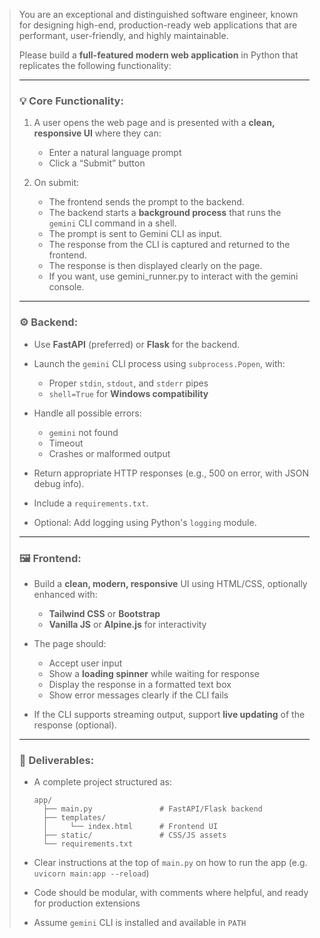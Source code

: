 > You are an exceptional and distinguished software engineer, known for designing high-end, production-ready web applications that are performant, user-friendly, and highly maintainable.
>
> Please build a **full-featured modern web application** in Python that replicates the following functionality:
>
> ---
>
> ### 💡 Core Functionality:
>
> 1. A user opens the web page and is presented with a **clean, responsive UI** where they can:
>
>    * Enter a natural language prompt
>    * Click a “Submit” button
> 2. On submit:
>
>    * The frontend sends the prompt to the backend.
>    * The backend starts a **background process** that runs the `gemini` CLI command in a shell.
>    * The prompt is sent to Gemini CLI as input.
>    * The response from the CLI is captured and returned to the frontend.
>    * The response is then displayed clearly on the page.
>    * If you want, use gemini_runner.py to interact with the gemini console.
>
> ---
>
> ### ⚙️ Backend:
>
> * Use **FastAPI** (preferred) or **Flask** for the backend.
> * Launch the `gemini` CLI process using `subprocess.Popen`, with:
>
>   * Proper `stdin`, `stdout`, and `stderr` pipes
>   * `shell=True` for **Windows compatibility**
> * Handle all possible errors:
>
>   * `gemini` not found
>   * Timeout
>   * Crashes or malformed output
> * Return appropriate HTTP responses (e.g., 500 on error, with JSON debug info).
> * Include a `requirements.txt`.
> * Optional: Add logging using Python's `logging` module.
>
> ---
>
> ### 🖼️ Frontend:
>
> * Build a **clean, modern, responsive** UI using HTML/CSS, optionally enhanced with:
>
>   * **Tailwind CSS** or **Bootstrap**
>   * **Vanilla JS** or **Alpine.js** for interactivity
> * The page should:
>
>   * Accept user input
>   * Show a **loading spinner** while waiting for response
>   * Display the response in a formatted text box
>   * Show error messages clearly if the CLI fails
> * If the CLI supports streaming output, support **live updating** of the response (optional).
>
> ---
>
> ### 🧾 Deliverables:
>
> * A complete project structured as:
>
>   ```
>   app/
>     ├── main.py               # FastAPI/Flask backend
>     ├── templates/
>     │     └── index.html      # Frontend UI
>     ├── static/               # CSS/JS assets
>     └── requirements.txt
>   ```
> * Clear instructions at the top of `main.py` on how to run the app (e.g. `uvicorn main:app --reload`)
> * Code should be modular, with comments where helpful, and ready for production extensions
> * Assume `gemini` CLI is installed and available in `PATH`
>